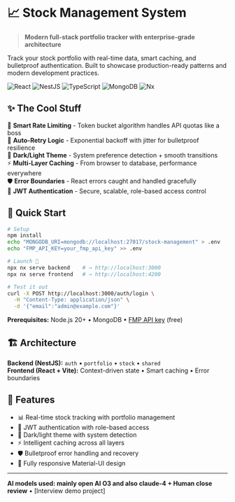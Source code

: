# 📈 Stock Management System

> **Modern full-stack portfolio tracker with enterprise-grade architecture**

Track your stock portfolio with real-time data, smart caching, and bulletproof authentication. Built to showcase production-ready patterns and modern development practices.

![React](https://img.shields.io/badge/React-19.0.0-blue?logo=react)
![NestJS](https://img.shields.io/badge/NestJS-11.0.0-red?logo=nestjs)
![TypeScript](https://img.shields.io/badge/TypeScript-5.0+-blue?logo=typescript)
![MongoDB](https://img.shields.io/badge/MongoDB-7.0-green?logo=mongodb)
![Nx](https://img.shields.io/badge/Nx-Monorepo-lightblue?logo=nx)

## ✨ The Cool Stuff

🚀 **Smart Rate Limiting** - Token bucket algorithm handles API quotas like a boss  
🔄 **Auto-Retry Logic** - Exponential backoff with jitter for bulletproof resilience  
🎨 **Dark/Light Theme** - System preference detection + smooth transitions  
⚡ **Multi-Layer Caching** - From browser to database, performance everywhere  
🛡️ **Error Boundaries** - React errors caught and handled gracefully  
🔐 **JWT Authentication** - Secure, scalable, role-based access control

## 🚀 Quick Start

```bash
# Setup
npm install
echo "MONGODB_URI=mongodb://localhost:27017/stock-management" > .env
echo "FMP_API_KEY=your_fmp_api_key" >> .env

# Launch 🚀
npx nx serve backend    # → http://localhost:3000
npx nx serve frontend   # → http://localhost:4200

# Test it out
curl -X POST http://localhost:3000/auth/login \
  -H "Content-Type: application/json" \
  -d '{"email":"admin@example.com"}'
```

**Prerequisites:** Node.js 20+ • MongoDB • [FMP API key](https://financialmodelingprep.com) (free)

## 🏗️ Architecture

**Backend (NestJS):** `auth` • `portfolio` • `stock` • `shared`  
**Frontend (React + Vite):** Context-driven state • Smart caching • Error boundaries

## 🎯 Features

- 📊 Real-time stock tracking with portfolio management
- 🔐 JWT authentication with role-based access  
- 🌙 Dark/light theme with system detection
- ⚡ Intelligent caching across all layers
- 🛡️ Bulletproof error handling and recovery
- 📱 Fully responsive Material-UI design

---

**AI models used: mainly open AI O3 and also claude-4 + Human close review** • [Interview demo project]